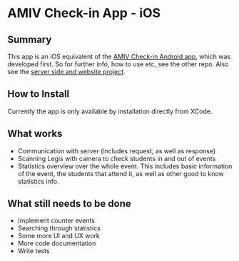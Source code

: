 # AMIV Check-in App - iOS

## Summary 
This app is an iOS equivalent of the [AMIV Check-in Android app](https://gitlab.ethz.ch/amiv/amiv-checkin), which was developed first. So for further info, how to use etc, see the other repo. Also see the [server side and website project](https://gitlab.ethz.ch/amiv/amiv-checkin).

## How to Install
Currently the app is only available by installation directly from XCode.

## What works

- Communication with server (includes request, as well as response)
- Scanning Legis with camera to check students in and out of events
- Statistics overview over the whole event. This includes basic information of the event, the students that attend it, as well as other good to know statistics info.

## What still needs to be done

- Implement counter events
- Searching through statistics
- Some more UI and UX work
- More code documentation
- Write tests
